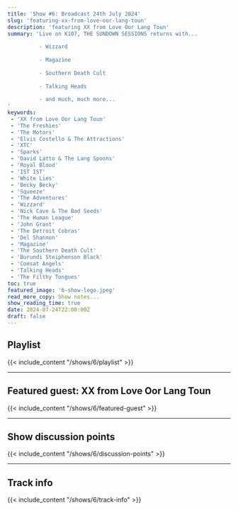 ```yaml
---
title: 'Show #6: Broadcast 24th July 2024'
slug: 'featuring-xx-from-love-oor-lang-toun'
description: 'featuring XX from Love Oor Lang Toun'
summary: 'Live on K107, THE SUNDOWN SESSIONS returns with...
 
          - Wizzard
                    
          - Magazine
          
          - Southern Death Cult
          
          - Talking Heads
          
          - and much, much more...
'
keywords:
 - 'XX from Love Oor Lang Toun'
 - 'The Freshies'
 - 'The Motors'
 - 'Elvis Costello & The Attractions'
 - 'XTC'
 - 'Sparks'
 - 'David Latto & The Lang Spoons'
 - 'Royal Blood'
 - 'IST IST'
 - 'White Lies'
 - 'Becky Becky'
 - 'Squeeze'
 - 'The Adventures'
 - 'Wizzard'
 - 'Nick Cave & The Bad Seeds'
 - 'The Human League'
 - 'John Grant'
 - 'The Detroit Cobras'
 - 'Del Shannon'
 - 'Magazine'
 - 'The Southern Death Cult'
 - 'Burundi Steiphenson Black'
 - 'Comsat Angels'
 - 'Talking Heads'
 - 'The Filthy Tongues'
toc: true
featured_image: '6-show-logo.jpeg'
read_more_copy: Show notes...
show_reading_time: true
date: 2024-07-24T22:00:00Z
draft: false
---
```


## Playlist
{{< include_content "/shows/6/playlist" >}}

---

## Featured guest: XX from Love Oor Lang Toun
{{< include_content "/shows/6/featured-guest" >}}

---

## Show discussion points
{{< include_content "/shows/6/discussion-points" >}}

---

## Track info
{{< include_content "/shows/6/track-info" >}}
